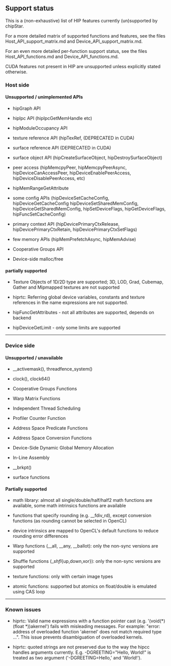 ## Support status

This is a (non-exhaustive) list of HIP features currently (un)supported by chipStar.

For a more detailed matrix of supported functions and features, see the files
Host_API_support_matrix.md and Device_API_support_matrix.md.

For an even more detailed per-function support status, see the files
Host_API_functions.md and Device_API_functions.md.

CUDA features not present in HIP are unsupported unless explicitly stated otherwise.

### Host side

#### Unsupported / unimplemented APIs

* hipGraph API

* hipIpc API (hipIpcGetMemHandle etc)

* hipModuleOccupancy API

* texture reference API (hipTexRef, (DEPRECATED in CUDA)

* surface reference API (DEPRECATED in CUDA)

* surface object API (hipCreateSurfaceObject, hipDestroySurfaceObject)

* peer access (hipMemcpyPeer, hipMemcpyPeerAsync,
  hipDeviceCanAccessPeer, hipDeviceEnablePeerAccess,
  hipDeviceDisablePeerAccess, etc)

* hipMemRangeGetAttribute

* some config APIs (hipDeviceSetCacheConfig, hipDeviceGetCacheConfig
  hipDeviceSetSharedMemConfig, hipDeviceGetSharedMemConfig,
  hipSetDeviceFlags, hipGetDeviceFlags, hipFuncSetCacheConfig)

* primary context API (hipDevicePrimaryCtxRelease,
  hipDevicePrimaryCtxRetain,  hipDevicePrimaryCtxSetFlags)

* few memory APIs (hipMemPrefetchAsync, hipMemAdvise)

* Cooperative Groups API

* Device-side malloc/free

#### partially supported

* Texture Objects of 1D/2D type are supported; 3D, LOD, Grad,
  Cubemap, Gather and Mipmapped textures are not supported

* hiprtc: Referring global device variables, constants and texture
  references in the name expressions are not supported.

* hipFuncGetAttributes - not all attributes are supported, depends on backend

* hipDeviceGetLimit - only some limits are supported

-------------------------------------------------------------------


### Device side

#### Unsupported / unavailable

* __activemask(), threadfence_system()

* clock(), clock64()

* Cooperative Groups Functions

* Warp Matrix Functions

* Independent Thread Scheduling

* Profiler Counter Function

* Address Space Predicate Functions

* Address Space Conversion Functions

* Device-Side Dynamic Global Memory Allocation

* In-Line Assembly

* __brkpt()

* surface functions

#### Partially supported

* math library: almost all single/double/half/half2 math functions are available,
  some math intrinsics functions are available

* functions that specify rounding (e.g. __fdiv_rd), except conversion functions (as rounding cannot be selected in OpenCL)

* device intrinsics are mapped to OpenCL's default functions to reduce rounding error differences

* Warp functions (__all, __any, __ballot): only the non-sync versions are supported

* Shuffle functions (__shfl_{up,down,xor}): only the non-sync versions are supported

* texture functions: only with certain image types

* atomic functions: supported but atomics on float/double is emulated using CAS loop

-------------------------------------------------------------------

### Known issues

* hiprtc: Valid name expressions with a function pointer cast
  (e.g. '(void(*)(float *))akernel') fails with misleading
  messages. For example: "error: address of overloaded function
  'akernel' does not match required type ...". This issue prevents
  disambiguation of overloaded kernels.

* hiprtc: quoted strings are not preserved due to the way the hipcc
  handles arguments currently.  E.g. -DGREETING="Hello, World!" is
  treated as two argument ('-DGREETING=Hello,' and 'World!').
